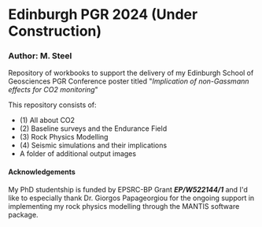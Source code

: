 # Edinburgh PGR 2024 (Under Construction)
### Author: M. Steel
Repository of workbooks to support the delivery of my Edinburgh School of Geosciences PGR Conference poster titled "<i>Implication of non-Gassmann effects for CO2 monitoring</i>"

This repository consists of:
- (1) All about CO2
- (2) Baseline surveys and the Endurance Field
- (3) Rock Physics Modelling
- (4) Seismic simulations and their implications
- A folder of additional output images

#### Acknowledgements
My PhD studentship is funded by EPSRC-BP Grant <i><b>EP/W522144/1</b></i> and I'd like to especially thank Dr. Giorgos Papageorgiou for the ongoing support in implementing my rock physics modelling through the MANTIS software package.
